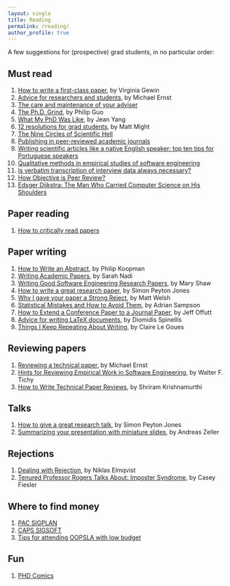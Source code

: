 ```yaml
---
layout: single
title: Reading
permalink: /reading/
author_profile: true
---
```


A few suggestions for (prospective) grad students, in no particular order:

## Must read

1. [How to write a first-class paper](https://www.nature.com/articles/d41586-018-02404-4), by Virginia Gewin
1. [Advice for researchers and students](https://homes.cs.washington.edu/~mernst/advice/), by Michael Ernst
1. [The care and maintenance of your adviser](http://www.nature.com/naturejobs/2011/110127/pdf/nj7331-570a.pdf)
1. [The Ph.D. Grind](https://drive.google.com/file/d/1GGvub2Lxx7g45WDJBrUZAtj_lvgix4rl/view), by Philip Guo
1. [What My PhD Was Like](http://jxyzabc.blogspot.com.br/2016/02/my-phd-abridged.html), by Jean Yang
1. [12 resolutions for grad students](http://matt.might.net/articles/grad-student-resolutions/), by Matt Might
1. [The Nine Circles of Scientific Hell](http://journals.sagepub.com/doi/pdf/10.1177/1745691612459519)
1. [Publishing in peer-reviewed academic journals](ttps://lo.unisa.edu.au/mod/page/view.php?id=489385)
1. [Writing scientific articles like a native English
speaker: top ten tips for Portuguese speakers](https://www.scielo.br/pdf/clin/v69n3/1807-5932-clin-69-03-153.pdf)
1. [Qualitative methods in empirical studies of software engineering](https://ieeexplore.ieee.org/document/799955)
1. [Is verbatim transcription of interview data always necessary?](https://www.sciencedirect.com/science/article/pii/S0897189705000893)
1. [How Objective is Peer Review?](https://cacm.acm.org/blogs/blog-cacm/248824-how-objective-is-peer-review/fulltext)
1. [Edsger Dijkstra: The Man Who Carried Computer Science on His Shoulders](https://inference-review.com/article/the-man-who-carried-computer-science-on-his-shoulders)

## Paper reading

1. [How to critically read papers](http://tomasp.net/blog/2017/papers-we-scrutinize)

## Paper writing

1. [How to Write an Abstract](https://users.ece.cmu.edu/~koopman/essays/abstract.html), by Philip Koopman
1. [Writing Academic Papers](http://sarahnadi.org/writing-papers/), by Sarah Nadi
1. [Writing Good Software Engineering Research Papers](http://www.cis.famu.edu/~cen5055joe/Administrative/HowToWrite_ResearchPaper.pdf), by Mary Shaw
1. [How to write a great research paper](https://www.microsoft.com/en-us/research/academic-program/write-great-research-paper), by Simon Peyton Jones
1. [Why I gave your paper a Strong Reject](http://matt-welsh.blogspot.com.br/2016/04/why-i-gave-your-paper-strong-reject.html), by Matt Welsh
1. [Statistical Mistakes and How to Avoid Them](http://www.cs.cornell.edu/~asampson/blog/statsmistakes.html), by Adrian Sampson
1. [How to Extend a Conference Paper to a Journal Paper](http://cs.gmu.edu/~offutt/stvr/26-7-October2016.html), by Jeff Offutt
1. [Advice for writing LaTeX documents](https://github.com/dspinellis/latex-advice), by Diomidis Spinellis
1. [Things I Keep Repeating About Writing](https://clairelegoues.com/2016/08/23/things-i-keep-repeating-about-writing/), by Claire Le Goues

## Reviewing papers

1. [Reviewing a technical paper](https://homes.cs.washington.edu/~mernst/advice/review-technical-paper.html), by Michael Ernst
1. [Hints for Reviewing Empirical Work in Software Engineering](https://cs.gmu.edu/~offutt/classes/see/papers/tichy-overview.pdf), by Walter F. Tichy
1. [How to Write Technical Paper Reviews](https://cs.brown.edu/~sk/Memos/Paper-Reviews/), by Shriram Krishnamurthi

## Talks

1. [How to give a great research talk](https://www.microsoft.com/en-us/research/academic-program/give-great-research-talk), by Simon Peyton Jones
1. [Summarizing your presentation with miniature slides](http://andreas-zeller.blogspot.com.br/2013/10/summarizing-your-presentation-with.html), by Andreas Zeller

## Rejections

1. [Dealing with Rejection](https://sites.umiacs.umd.edu/elm/2016/10/25/dealing-with-rejection/), by Niklas Elmqvist
1. [Tenured Professor Rogers Talks About: Imposter Syndrome](https://medium.com/@cfiesler/tenured-professor-rogers-talks-about-imposter-syndrome-229e0a546ac1), by Casey Fiesler

## Where to find money

1. [PAC SIGPLAN](http://www.sigplan.org/PAC/)
1. [CAPS SIGSOFT](http://www.sigsoft.org/resources/caps.html)
1. [Tips for attending OOPSLA with low budget](http://gustavopinto.org/codefather/2013/11/01/tips-to-attend-oopsla-with-low-budget.html)

## Fun

1. [PHD Comics](http://www.phdcomics.com/)
